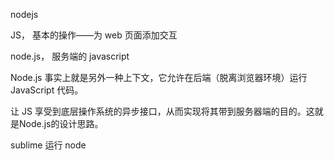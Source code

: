 nodejs

JS， 基本的操作——为 web 页面添加交互


node.js， 服务端的 javascript

Node.js 事实上就是另外一种上下文，它允许在后端（脱离浏览器环境）运行 JavaScript 代码。

让 JS 享受到底层操作系统的异步接口，从而实现将其带到服务器端的目的。这就是Node.js的设计思路。



sublime 运行 node